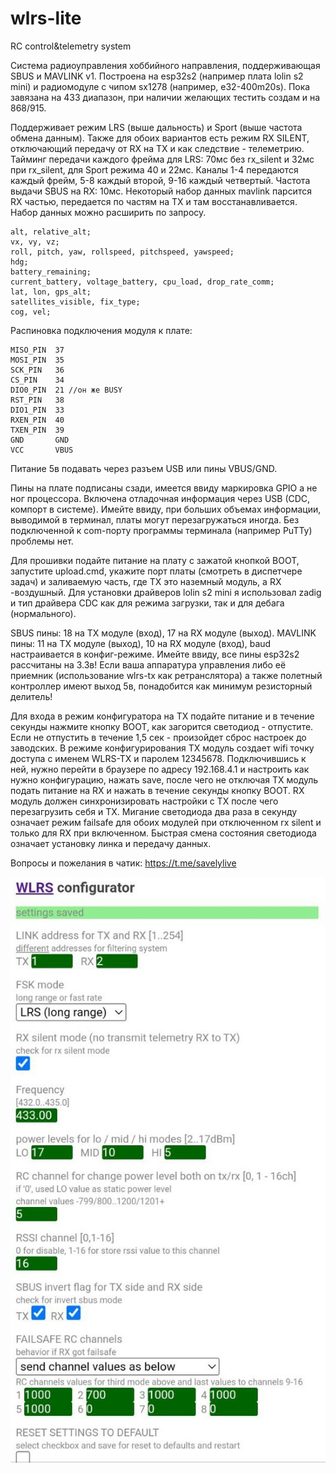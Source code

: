 # wlrs-lite
RC control&amp;telemetry system

Система радиоуправления хоббийного направления, поддерживающая SBUS и MAVLINK v1.
Построена на esp32s2 (например плата lolin s2 mini) и радиомодуле с чипом sx1278 (например, e32-400m20s).
Пока завязана на 433 диапазон, при наличии желающих тестить создам и на 868/915.

Поддерживает режим LRS (выше дальность) и Sport (выше частота обмена данным). 
Также для обоих вариантов есть режим RX SILENT, отключающий передачу от RX на TX и как следствие - телеметрию.
Тайминг передачи каждого фрейма для LRS: 70мс без rx_silent и 32мс при rx_silent, для Sport режима 40 и 22мс.
Каналы 1-4 передаются каждый фрейм, 5-8 каждый второй, 9-16 каждый четвертый.
Частота выдачи SBUS на RX: 10мс.
Некоторый набор данных mavlink парсится RX частью, передается по частям на TX и там восстанавливается. Набор данных можно расширить по запросу.
```
alt, relative_alt;
vx, vy, vz;
roll, pitch, yaw, rollspeed, pitchspeed, yawspeed;
hdg;
battery_remaining;
current_battery, voltage_battery, cpu_load, drop_rate_comm;
lat, lon, gps_alt;
satellites_visible, fix_type;
cog, vel;
```

Распиновка подключения модуля к плате:
```
MISO_PIN  37
MOSI_PIN  35
SCK_PIN   36
CS_PIN    34
DIO0_PIN  21 //он же BUSY
RST_PIN   38
DIO1_PIN  33
RXEN_PIN  40
TXEN_PIN  39
GND       GND
VCC       VBUS
```
Питание 5в подавать через разъем USB или пины VBUS/GND.

Пины на плате подписаны сзади, имеется ввиду маркировка GPIO а не ног процессора.
Включена отладочная информация через USB (CDC, компорт в системе). Имейте ввиду, при больших объемах информации, выводимой в терминал, платы могут перезагружаться иногда. Без подключенной к com-порту программы терминала (например PuTTy) проблемы нет.

Для прошивки подайте питание на плату с зажатой кнопкой BOOT, запустите upload.cmd, укажите порт платы (смотреть в диспетчере задач) и заливаемую часть, где TX это наземный модуль, а RX -воздушный. Для установки драйверов lolin s2 mini я использовал zadig и тип драйвера CDC как для режима загрузки, так и для дебага (нормального).

SBUS пины: 18 на TX модуле (вход), 17 на RX модуле (выход).
MAVLINK пины: 11 на TX модуле (выход), 10 на RX модуле (вход), baud настраивается в конфиг-режиме.
Имейте ввиду, все пины esp32s2 рассчитаны на 3.3в! Если ваша аппаратура управления либо её приемник (использование wlrs-tx как ретранслятора) а также полетный контроллер имеют выход 5в, понадобится как минимум резисторный делитель!

Для входа в режим конфигуратора на TX подайте питание и в течение секунды нажмите кнопку BOOT, как загорится светодиод - отпустите. Если не отпустить в течение 1,5 сек - произойдет сброс настроек до заводских.
В режиме конфигурирования TX модуль создает wifi точку доступа с именем WLRS-TX и паролем 12345678. Подключившись к ней, нужно перейти в браузере по адресу 192.168.4.1 и настроить как нужно конфигурацию, нажать save, после чего не отключая TX модуль подать питание на RX и нажать в течение секунды кнопку BOOT.
RX модуль должен синхронизировать настройки с TX после чего перезагрузить себя и TX.
Мигание светодиода два раза в секунду означает режим failsafe для обоих модулей при отключенном rx silent и только для RX при включенном. Быстрая смена состояния светодиода означает установку линка и передачу данных.

Вопросы и пожелания в чатик: https://t.me/savelylive

![wm](https://github.com/whoim2/wlrs-lite/blob/main/wm.jpg?raw=true)
